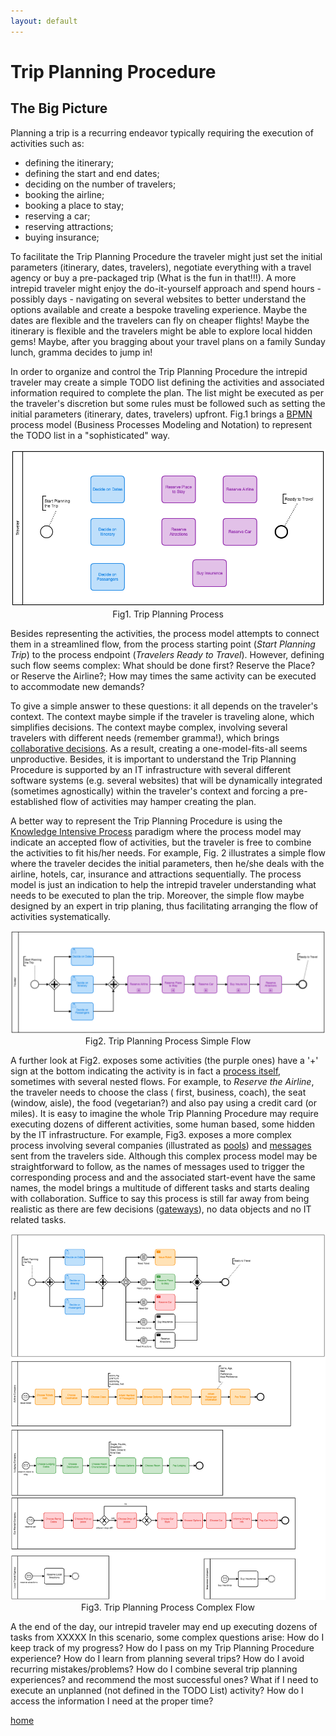 ```yaml
---
layout: default
---
```


# Trip Planning Procedure


## The Big Picture

Planning a trip is a recurring endeavor typically requiring the execution of activities such as:

 - defining the itinerary;
 - defining the start and end dates;
 - deciding on the number of travelers;
 - booking the airline;
 - booking a place to stay;
 - reserving a car;
 - reserving attractions;
 - buying insurance;

To  facilitate the Trip Planning Procedure the traveler might just set the initial parameters (itinerary, dates, travelers), negotiate everything with a travel agency or buy a pre-packaged trip (What is the fun in that!!!).  A more intrepid traveler might enjoy the do-it-yourself approach and spend hours - possibly days - navigating on several websites to better understand the options available and create a bespoke traveling experience. Maybe the dates are flexible and the travelers can fly on cheaper flights! Maybe the itinerary is flexible and the travelers might be able to explore local hidden gems! Maybe, after you bragging about your travel plans on a family Sunday lunch, gramma decides to jump in!

In order to organize and control the Trip Planning Procedure the intrepid traveler may create a simple TODO list defining the  activities and associated information required to complete the plan.  The list might be executed as per the traveler's discretion but some rules must be followed such as setting the initial parameters (itinerary, dates, travelers) upfront. Fig.1 brings a [BPMN](http://www.bpmn.org/) process model (Business Processes Modeling and Notation) to represent the TODO list in a "sophisticated" way.


<center>
 <img src="tp_bigpicture.png" alt="Trip Planning Process" >
 Fig1. Trip Planning Process
</center>

Besides representing the activities, the process model attempts to connect them in a streamlined flow, from the process starting point (_Start Planning Trip_) to the process endpoint (_Travelers Ready to Travel_). However, defining such flow seems complex: What should be done first? Reserve the Place? or Reserve the Airline?; How may times the same activity can be executed to accommodate new demands?


To give a simple answer to these questions: it all depends on the traveler's context. The context maybe simple if the traveler is traveling alone, which simplifies decisions. The context maybe complex, involving several travelers with different needs (remember gramma!), which brings [collaborative decisions](https://pdfs.semanticscholar.org/e513/012a806d70c66b80dfd3dd5d14a2b4efafaa.pdf). As a result, creating a one-model-fits-all seems unproductive. Besides, it is important to understand the Trip Planning Procedure is supported by an IT infrastructure with several different software systems (e.g. several websites) that will be dynamically integrated (sometimes agnostically) within the traveler's context and forcing a pre-established flow of activities may hamper creating the plan.

A better way to represent the Trip Planning Procedure is using the [Knowledge Intensive Process](https://doi.org/10.1007/s13740-014-0038-4) paradigm where the process model may indicate an accepted flow of activities, but the traveler is free to combine the activities to fit his/her needs. For example, Fig. 2 illustrates a simple flow where the traveler decides the initial parameters, then he/she deals with the airline, hotels, car, insurance and attractions sequentially. The process model is just an indication to help the intrepid traveler understanding what needs to be executed to plan the trip. Moreover, the simple flow maybe designed by an expert in trip planing, thus facilitating arranging the flow of activities systematically.

<center>
 <img src="tp_simpleflow.png" alt="Trip Planning Process" >
 Fig2. Trip Planning Process Simple Flow
</center>


A further look at Fig2. exposes some activities (the purple ones) have a '+' sign at the bottom indicating the activity is in fact a [process itself](https://camunda.com/bpmn/reference/#activities-subprocess), sometimes with several nested flows. For example, to _Reserve the Airline_, the traveler needs to choose the class ( first, business, coach), the seat (window, aisle), the food (vegetarian?) and also pay using a credit card (or miles). It is easy to imagine the whole Trip Planning Procedure may require executing dozens of different activities, some human based, some hidden by the IT infrastructure. For example, Fig3. exposes a more complex process involving several companies (illustrated as [pools](https://camunda.com/bpmn/reference/#participants-pool)) and [messages](https://camunda.com/bpmn/reference/#events-message) sent from the travelers side. Although this complex process model may be straightforward to follow, as the names of messages used to trigger the corresponding process and and the associated start-event have the same names, the model brings a multitude of different tasks and starts dealing with collaboration. Suffice to say this process is still far away from being realistic as there are few decisions ([gateways](https://camunda.com/bpmn/reference/#gateways-data-based-exclusive-gateways)), no data objects and no IT related tasks.   

<center>
 <img src="tp_complexflow.png" alt="Trip Planning Process" >
 Fig3. Trip Planning Process Complex Flow
</center>

A the end of the day, our intrepid traveler may end up executing dozens of tasks from XXXXX
In this scenario, some complex questions arise: How do I keep track of my progress?  How do I pass on my Trip Planning Procedure experience? How do I learn from planning several trips? How do I avoid recurring mistakes/problems? How do I combine several trip planning experiences? and recommend the most successful ones? What if I need to execute an unplanned (not defined in the TODO List) activity? How do I access the information I need at the proper time?





[home](../index.html)
